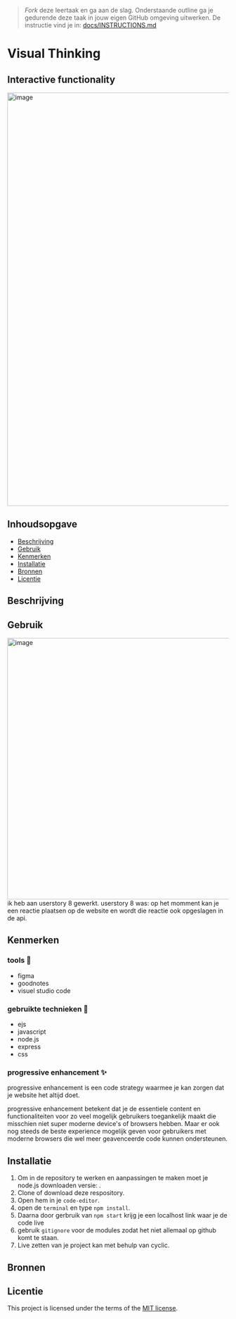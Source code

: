 > _Fork_ deze leertaak en ga aan de slag. Onderstaande outline ga je gedurende deze taak in jouw eigen GitHub omgeving uitwerken. De instructie vind je in: [docs/INSTRUCTIONS.md](docs/INSTRUCTIONS.md)

# Visual Thinking
## Interactive functionality
<!-- Geef je project een titel en schrijf in één zin wat het is -->
<img width="939" alt="image" src="https://user-images.githubusercontent.com/112857270/230019901-bb1112ca-01a2-4dfe-8855-e7739b4d678c.png">

## Inhoudsopgave

  * [Beschrijving](#beschrijving)
  * [Gebruik](#gebruik)
  * [Kenmerken](#kenmerken)
  * [Installatie](#installatie)
  * [Bronnen](#bronnen)
  * [Licentie](#licentie)

## Beschrijving
<!-- In de Beschrijving staat kort beschreven wat voor project het is en wat je hebt gemaakt -->
<!-- Voeg een mooie poster visual toe 📸 -->
<!-- Voeg een link toe naar Github Pages 🌐-->

## Gebruik
<!--Bij Gebruik staat hoe je project er uit ziet, hoe het werkt en wat je er mee kan. -->
<img width="594" alt="image" src="https://user-images.githubusercontent.com/112857270/230275899-d43ea2dc-2e28-4505-9b72-bb484e928c5b.png">
ik heb aan userstory 8 gewerkt. userstory 8 was:
op het momment kan je een reactie plaatsen op de website en wordt die reactie ook opgeslagen in de api.

## Kenmerken
<!-- Bij Kenmerken staat welke technieken zijn gebruikt en hoe. Wat is de HTML structuur? Wat zijn de belangrijkste dingen in CSS? Wat is er met Javascript gedaan en hoe? Misschien heb je een framwork of library gebruikt? -->

### tools 🍔
- figma
- goodnotes
- visuel studio code

### gebruikte technieken 🍟
- ejs
- javascript
- node.js
- express
- css

### progressive enhancement ✨
progressive enhancement is een code strategy waarmee je kan zorgen dat je website het altijd doet.

progressive enhancement betekent dat je de essentiele content en functionaliteiten voor zo veel mogelijk gebruikers toegankelijk maakt die misschien niet super moderne device's of browsers hebben. Maar er ook nog steeds de beste experience mogelijk geven voor gebruikers met moderne browsers die wel meer geavenceerde code kunnen ondersteunen.


## Installatie
<!-- Bij Instalatie staat hoe een andere developer aan jouw repo kan werken -->

1. Om in de repository te werken en aanpassingen te maken moet je node.js downloaden versie: .
2. Clone of download deze respository.
3. Open hem in je `code-editor`.
4. open de `terminal` en type `npm install`.
5. Daarna door gerbruik van `npm start` krijg je een localhost link waar je de code live 
6. gebruik `gitignore` voor de modules zodat het niet allemaal op github komt te staan.
7. Live zetten van je project kan met behulp van cyclic.


## Bronnen


## Licentie

This project is licensed under the terms of the [MIT license](./LICENSE).
